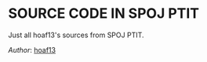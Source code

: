 # SOURCE CODE IN SPOJ PTIT
Just all hoaf13's sources from SPOJ PTIT.

*Author*: [hoaf13](https://www.spoj.com/PTIT/users/hoaf13/)


